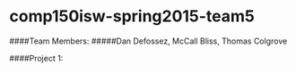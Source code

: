 # comp150isw-spring2015-team5

####Team Members:
#####Dan Defossez, McCall Bliss, Thomas Colgrove

####Project 1:
